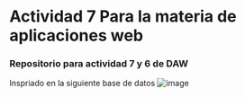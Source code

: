 # Actividad 7 Para la materia de aplicaciones web
### Repositorio para actividad 7 y 6 de DAW
Inspriado en la siguiente base de datos 
![image](https://github.com/user-attachments/assets/72b6ed95-1eb0-4af2-aecc-7207f98e8912)

